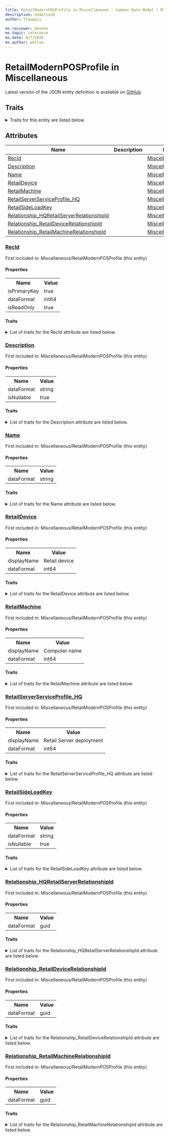 ```yaml
---
title: RetailModernPOSProfile in Miscellaneous - Common Data Model | Microsoft Docs
description: undefined
author: llawwaii

ms.reviewer: deonhe
ms.topic: reference
ms.date: 8/7/2020
ms.author: weiluo
---
```


# RetailModernPOSProfile in Miscellaneous

  
 Latest version of the JSON entity definition is available on <a href="https://github.com/Microsoft/CDM/tree/master/schemaDocuments/core/operationsCommon/Tables/Commerce/ChannelManagement/BrickAndMortarStore/Miscellaneous/RetailModernPOSProfile.cdm.json" target="_blank">GitHub</a>.  

## Traits

<details>
<summary>Traits for this entity are listed below.  
</summary>

**is.identifiedBy**  
  names a specifc identity attribute to use with an entity  <table><tr><th>Parameter</th><th>Value</th><th>Data type</th><th>Explanation</th></tr><tr><td>attribute</td><td>[RetailModernPOSProfile/(resolvedAttributes)/RecId](#RecId)</td><td>attribute</td><td></td></tr></table>

**is.CDM.entityVersion**  
  <table><tr><th>Parameter</th><th>Value</th><th>Data type</th><th>Explanation</th></tr><tr><td>versionNumber</td><td>"1.0"</td><td>string</td><td>semantic version number of the entity</td></tr></table>

**is.application.releaseVersion**  
  <table><tr><th>Parameter</th><th>Value</th><th>Data type</th><th>Explanation</th></tr><tr><td>releaseVersion</td><td>"10.0.13.0"</td><td>string</td><td>semantic version number of the application introducing this entity</td></tr></table>

**is.localized.displayedAs**  
  Holds the list of language specific display text for an object.  <table><tr><th>Parameter</th><th>Value</th><th>Data type</th><th>Explanation</th></tr><tr><td>localizedDisplayText</td><td><table><tr><th>languageTag</th><th>displayText</th></tr><tr><td>en</td><td>RetailModernPOSProfile</td></tr></table></td><td>entity</td><td>a reference to the constant entity holding the list of localized text</td></tr></table>

</details>

## Attributes

|Name|Description|First Included in Instance|
|---|---|---|
|[RecId](#RecId)||<a href="RetailModernPOSProfile.md" target="_blank">Miscellaneous/RetailModernPOSProfile</a>|
|[Description](#Description)||<a href="RetailModernPOSProfile.md" target="_blank">Miscellaneous/RetailModernPOSProfile</a>|
|[Name](#Name)||<a href="RetailModernPOSProfile.md" target="_blank">Miscellaneous/RetailModernPOSProfile</a>|
|[RetailDevice](#RetailDevice)||<a href="RetailModernPOSProfile.md" target="_blank">Miscellaneous/RetailModernPOSProfile</a>|
|[RetailMachine](#RetailMachine)||<a href="RetailModernPOSProfile.md" target="_blank">Miscellaneous/RetailModernPOSProfile</a>|
|[RetailServerServiceProfile_HQ](#RetailServerServiceProfile_HQ)||<a href="RetailModernPOSProfile.md" target="_blank">Miscellaneous/RetailModernPOSProfile</a>|
|[RetailSideLoadKey](#RetailSideLoadKey)||<a href="RetailModernPOSProfile.md" target="_blank">Miscellaneous/RetailModernPOSProfile</a>|
|[Relationship_HQRetailServerRelationshipId](#Relationship_HQRetailServerRelationshipId)||<a href="RetailModernPOSProfile.md" target="_blank">Miscellaneous/RetailModernPOSProfile</a>|
|[Relationship_RetailDeviceRelationshipId](#Relationship_RetailDeviceRelationshipId)||<a href="RetailModernPOSProfile.md" target="_blank">Miscellaneous/RetailModernPOSProfile</a>|
|[Relationship_RetailMachineRelationshipId](#Relationship_RetailMachineRelationshipId)||<a href="RetailModernPOSProfile.md" target="_blank">Miscellaneous/RetailModernPOSProfile</a>|

### <a href=#RecId name="RecId">RecId</a>

First included in: Miscellaneous/RetailModernPOSProfile (this entity)  

#### Properties

<table><tr><th>Name</th><th>Value</th></tr><tr><td>isPrimaryKey</td><td>true</td></tr><tr><td>dataFormat</td><td>int64</td></tr><tr><td>isReadOnly</td><td>true</td></tr></table>

#### Traits

<details>
<summary>List of traits for the RecId attribute are listed below.</summary>

**is.dataFormat.integer**  
**is.dataFormat.big**  
**is.identifiedBy**  
names a specifc identity attribute to use with an entity  <table><tr><th>Parameter</th><th>Value</th><th>Data type</th><th>Explanation</th></tr><tr><td>attribute</td><td>[RetailModernPOSProfile/(resolvedAttributes)/RecId](#RecId)</td><td>attribute</td><td></td></tr></table>

**is.readOnly**  
**is.dataFormat.integer**  
**is.dataFormat.big**  
</details>

### <a href=#Description name="Description">Description</a>

First included in: Miscellaneous/RetailModernPOSProfile (this entity)  

#### Properties

<table><tr><th>Name</th><th>Value</th></tr><tr><td>dataFormat</td><td>string</td></tr><tr><td>isNullable</td><td>true</td></tr></table>

#### Traits

<details>
<summary>List of traits for the Description attribute are listed below.</summary>

**is.dataFormat.character**  
**is.dataFormat.big**  
**is.dataFormat.array**  
**is.nullable**  
The attribute value may be set to NULL.  

**is.dataFormat.character**  
**is.dataFormat.array**  
</details>

### <a href=#Name name="Name">Name</a>

First included in: Miscellaneous/RetailModernPOSProfile (this entity)  

#### Properties

<table><tr><th>Name</th><th>Value</th></tr><tr><td>dataFormat</td><td>string</td></tr></table>

#### Traits

<details>
<summary>List of traits for the Name attribute are listed below.</summary>

**is.dataFormat.character**  
**is.dataFormat.big**  
**is.dataFormat.array**  
**is.dataFormat.character**  
**is.dataFormat.array**  
</details>

### <a href=#RetailDevice name="RetailDevice">RetailDevice</a>

First included in: Miscellaneous/RetailModernPOSProfile (this entity)  

#### Properties

<table><tr><th>Name</th><th>Value</th></tr><tr><td>displayName</td><td>Retail device</td></tr><tr><td>dataFormat</td><td>int64</td></tr></table>

#### Traits

<details>
<summary>List of traits for the RetailDevice attribute are listed below.</summary>

**is.dataFormat.integer**  
**is.dataFormat.big**  
**is.localized.displayedAs**  
Holds the list of language specific display text for an object.  <table><tr><th>Parameter</th><th>Value</th><th>Data type</th><th>Explanation</th></tr><tr><td>localizedDisplayText</td><td><table><tr><th>languageTag</th><th>displayText</th></tr><tr><td>en</td><td>Retail device</td></tr></table></td><td>entity</td><td>a reference to the constant entity holding the list of localized text</td></tr></table>

**is.dataFormat.integer**  
**is.dataFormat.big**  
</details>

### <a href=#RetailMachine name="RetailMachine">RetailMachine</a>

First included in: Miscellaneous/RetailModernPOSProfile (this entity)  

#### Properties

<table><tr><th>Name</th><th>Value</th></tr><tr><td>displayName</td><td>Computer name</td></tr><tr><td>dataFormat</td><td>int64</td></tr></table>

#### Traits

<details>
<summary>List of traits for the RetailMachine attribute are listed below.</summary>

**is.dataFormat.integer**  
**is.dataFormat.big**  
**is.localized.displayedAs**  
Holds the list of language specific display text for an object.  <table><tr><th>Parameter</th><th>Value</th><th>Data type</th><th>Explanation</th></tr><tr><td>localizedDisplayText</td><td><table><tr><th>languageTag</th><th>displayText</th></tr><tr><td>en</td><td>Computer name</td></tr></table></td><td>entity</td><td>a reference to the constant entity holding the list of localized text</td></tr></table>

**is.dataFormat.integer**  
**is.dataFormat.big**  
</details>

### <a href=#RetailServerServiceProfile_HQ name="RetailServerServiceProfile_HQ">RetailServerServiceProfile_HQ</a>

First included in: Miscellaneous/RetailModernPOSProfile (this entity)  

#### Properties

<table><tr><th>Name</th><th>Value</th></tr><tr><td>displayName</td><td>Retail Server deployment</td></tr><tr><td>dataFormat</td><td>int64</td></tr></table>

#### Traits

<details>
<summary>List of traits for the RetailServerServiceProfile_HQ attribute are listed below.</summary>

**is.dataFormat.integer**  
**is.dataFormat.big**  
**is.localized.displayedAs**  
Holds the list of language specific display text for an object.  <table><tr><th>Parameter</th><th>Value</th><th>Data type</th><th>Explanation</th></tr><tr><td>localizedDisplayText</td><td><table><tr><th>languageTag</th><th>displayText</th></tr><tr><td>en</td><td>Retail Server deployment</td></tr></table></td><td>entity</td><td>a reference to the constant entity holding the list of localized text</td></tr></table>

**is.dataFormat.integer**  
**is.dataFormat.big**  
</details>

### <a href=#RetailSideLoadKey name="RetailSideLoadKey">RetailSideLoadKey</a>

First included in: Miscellaneous/RetailModernPOSProfile (this entity)  

#### Properties

<table><tr><th>Name</th><th>Value</th></tr><tr><td>dataFormat</td><td>string</td></tr><tr><td>isNullable</td><td>true</td></tr></table>

#### Traits

<details>
<summary>List of traits for the RetailSideLoadKey attribute are listed below.</summary>

**is.dataFormat.character**  
**is.dataFormat.big**  
**is.dataFormat.array**  
**is.nullable**  
The attribute value may be set to NULL.  

**is.dataFormat.character**  
**is.dataFormat.array**  
</details>

### <a href=#Relationship_HQRetailServerRelationshipId name="Relationship_HQRetailServerRelationshipId">Relationship_HQRetailServerRelationshipId</a>

First included in: Miscellaneous/RetailModernPOSProfile (this entity)  

#### Properties

<table><tr><th>Name</th><th>Value</th></tr><tr><td>dataFormat</td><td>guid</td></tr></table>

#### Traits

<details>
<summary>List of traits for the Relationship_HQRetailServerRelationshipId attribute are listed below.</summary>

**is.dataFormat.character**  
**is.dataFormat.big**  
**is.dataFormat.array**  
**is.dataFormat.guid**  
**means.identity.entityId**  
**is.linkedEntity.identifier**  
Marks the attribute(s) that hold foreign key references to a linked (used as an attribute) entity. This attribute is added to the resolved entity to enumerate the referenced entities.  <table><tr><th>Parameter</th><th>Value</th><th>Data type</th><th>Explanation</th></tr><tr><td>entityReferences</td><td><table><tr><th>entityReference</th><th>attributeReference</th></tr><tr><td><a href="../Main/RetailServerServiceProfile.md" target="_blank">/core/operationsCommon/Tables/Commerce/ChannelManagement/BrickAndMortarStore/Main/RetailServerServiceProfile.cdm.json/RetailServerServiceProfile</a></td><td><a href="../Main/RetailServerServiceProfile.md#RecId" target="_blank">RecId</a></td></tr></table></td><td>entity</td><td>a reference to the constant entity holding the list of entity references</td></tr></table>

**is.dataFormat.guid**  
**is.dataFormat.character**  
**is.dataFormat.array**  
</details>

### <a href=#Relationship_RetailDeviceRelationshipId name="Relationship_RetailDeviceRelationshipId">Relationship_RetailDeviceRelationshipId</a>

First included in: Miscellaneous/RetailModernPOSProfile (this entity)  

#### Properties

<table><tr><th>Name</th><th>Value</th></tr><tr><td>dataFormat</td><td>guid</td></tr></table>

#### Traits

<details>
<summary>List of traits for the Relationship_RetailDeviceRelationshipId attribute are listed below.</summary>

**is.dataFormat.character**  
**is.dataFormat.big**  
**is.dataFormat.array**  
**is.dataFormat.guid**  
**means.identity.entityId**  
**is.linkedEntity.identifier**  
Marks the attribute(s) that hold foreign key references to a linked (used as an attribute) entity. This attribute is added to the resolved entity to enumerate the referenced entities.  <table><tr><th>Parameter</th><th>Value</th><th>Data type</th><th>Explanation</th></tr><tr><td>entityReferences</td><td><table><tr><th>entityReference</th><th>attributeReference</th></tr><tr><td><a href="../Main/RetailDevice.md" target="_blank">/core/operationsCommon/Tables/Commerce/ChannelManagement/BrickAndMortarStore/Main/RetailDevice.cdm.json/RetailDevice</a></td><td><a href="../Main/RetailDevice.md#RecId" target="_blank">RecId</a></td></tr></table></td><td>entity</td><td>a reference to the constant entity holding the list of entity references</td></tr></table>

**is.dataFormat.guid**  
**is.dataFormat.character**  
**is.dataFormat.array**  
</details>

### <a href=#Relationship_RetailMachineRelationshipId name="Relationship_RetailMachineRelationshipId">Relationship_RetailMachineRelationshipId</a>

First included in: Miscellaneous/RetailModernPOSProfile (this entity)  

#### Properties

<table><tr><th>Name</th><th>Value</th></tr><tr><td>dataFormat</td><td>guid</td></tr></table>

#### Traits

<details>
<summary>List of traits for the Relationship_RetailMachineRelationshipId attribute are listed below.</summary>

**is.dataFormat.character**  
**is.dataFormat.big**  
**is.dataFormat.array**  
**is.dataFormat.guid**  
**means.identity.entityId**  
**is.linkedEntity.identifier**  
Marks the attribute(s) that hold foreign key references to a linked (used as an attribute) entity. This attribute is added to the resolved entity to enumerate the referenced entities.  <table><tr><th>Parameter</th><th>Value</th><th>Data type</th><th>Explanation</th></tr><tr><td>entityReferences</td><td><table><tr><th>entityReference</th><th>attributeReference</th></tr><tr><td><a href="RetailMachine.md" target="_blank">/core/operationsCommon/Tables/Commerce/ChannelManagement/BrickAndMortarStore/Miscellaneous/RetailMachine.cdm.json/RetailMachine</a></td><td><a href="RetailMachine.md#RecId" target="_blank">RecId</a></td></tr></table></td><td>entity</td><td>a reference to the constant entity holding the list of entity references</td></tr></table>

**is.dataFormat.guid**  
**is.dataFormat.character**  
**is.dataFormat.array**  
</details>
